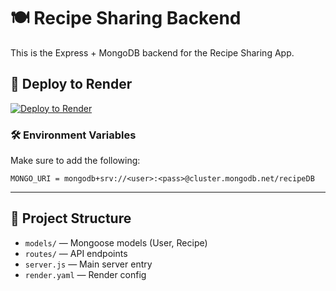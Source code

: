 
# 🍽️ Recipe Sharing Backend

This is the Express + MongoDB backend for the Recipe Sharing App.

## 🚀 Deploy to Render

[![Deploy to Render](https://render.com/images/deploy-to-render-button.svg)](https://render.com/deploy?repo=https://github.com/YOUR_USERNAME/YOUR_BACKEND_REPO)

### 🛠 Environment Variables

Make sure to add the following:

```
MONGO_URI = mongodb+srv://<user>:<pass>@cluster.mongodb.net/recipeDB
```

---

## 📂 Project Structure

- `models/` — Mongoose models (User, Recipe)
- `routes/` — API endpoints
- `server.js` — Main server entry
- `render.yaml` — Render config

